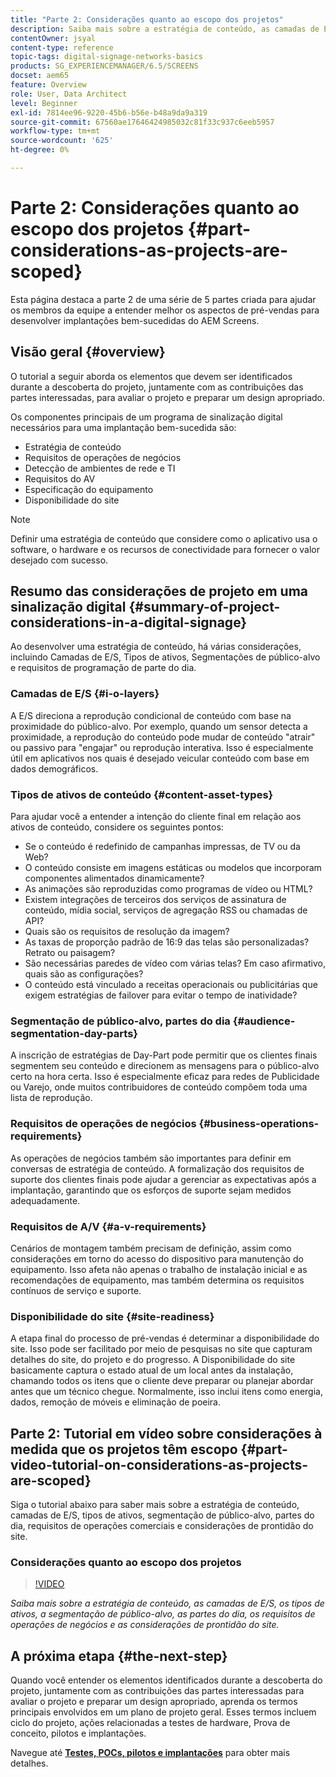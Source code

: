 ```yaml
---
title: "Parte 2: Considerações quanto ao escopo dos projetos"
description: Saiba mais sobre a estratégia de conteúdo, as camadas de E/S, os tipos de ativos, a segmentação de público-alvo, as partes do dia, os requisitos de operações de negócios e as considerações de prontidão do site no AEM Screens.
contentOwner: jsyal
content-type: reference
topic-tags: digital-signage-networks-basics
products: SG_EXPERIENCEMANAGER/6.5/SCREENS
docset: aem65
feature: Overview
role: User, Data Architect
level: Beginner
exl-id: 7814ee96-9220-45b6-b56e-b48a9da9a319
source-git-commit: 67560ae17646424985032c81f33c937c6eeb5957
workflow-type: tm+mt
source-wordcount: '625'
ht-degree: 0%

---
```


# Parte 2: Considerações quanto ao escopo dos projetos {#part-considerations-as-projects-are-scoped}

Esta página destaca a parte 2 de uma série de 5 partes criada para ajudar os membros da equipe a entender melhor os aspectos de pré-vendas para desenvolver implantações bem-sucedidas do AEM Screens.

## Visão geral {#overview}

O tutorial a seguir aborda os elementos que devem ser identificados durante a descoberta do projeto, juntamente com as contribuições das partes interessadas, para avaliar o projeto e preparar um design apropriado.

Os componentes principais de um programa de sinalização digital necessários para uma implantação bem-sucedida são:

* Estratégia de conteúdo
* Requisitos de operações de negócios
* Detecção de ambientes de rede e TI
* Requisitos do AV
* Especificação do equipamento
* Disponibilidade do site

>[!NOTE]
>
>Definir uma estratégia de conteúdo que considere como o aplicativo usa o software, o hardware e os recursos de conectividade para fornecer o valor desejado com sucesso.

## Resumo das considerações de projeto em uma sinalização digital  {#summary-of-project-considerations-in-a-digital-signage}

Ao desenvolver uma estratégia de conteúdo, há várias considerações, incluindo Camadas de E/S, Tipos de ativos, Segmentações de público-alvo e requisitos de programação de parte do dia.

### Camadas de E/S {#i-o-layers}

A E/S direciona a reprodução condicional de conteúdo com base na proximidade do público-alvo. Por exemplo, quando um sensor detecta a proximidade, a reprodução do conteúdo pode mudar de conteúdo &quot;atrair&quot; ou passivo para &quot;engajar&quot; ou reprodução interativa. Isso é especialmente útil em aplicativos nos quais é desejado veicular conteúdo com base em dados demográficos.

### Tipos de ativos de conteúdo {#content-asset-types}

Para ajudar você a entender a intenção do cliente final em relação aos ativos de conteúdo, considere os seguintes pontos:

* Se o conteúdo é redefinido de campanhas impressas, de TV ou da Web?
* O conteúdo consiste em imagens estáticas ou modelos que incorporam componentes alimentados dinamicamente?
* As animações são reproduzidas como programas de vídeo ou HTML?
* Existem integrações de terceiros dos serviços de assinatura de conteúdo, mídia social, serviços de agregação RSS ou chamadas de API?
* Quais são os requisitos de resolução da imagem?
* As taxas de proporção padrão de 16:9 das telas são personalizadas? Retrato ou paisagem?
* São necessárias paredes de vídeo com várias telas? Em caso afirmativo, quais são as configurações?
* O conteúdo está vinculado a receitas operacionais ou publicitárias que exigem estratégias de failover para evitar o tempo de inatividade?

### Segmentação de público-alvo, partes do dia {#audience-segmentation-day-parts}

A inscrição de estratégias de Day-Part pode permitir que os clientes finais segmentem seu conteúdo e direcionem as mensagens para o público-alvo certo na hora certa. Isso é especialmente eficaz para redes de Publicidade ou Varejo, onde muitos contribuidores de conteúdo compõem toda uma lista de reprodução.

### Requisitos de operações de negócios {#business-operations-requirements}

As operações de negócios também são importantes para definir em conversas de estratégia de conteúdo. A formalização dos requisitos de suporte dos clientes finais pode ajudar a gerenciar as expectativas após a implantação, garantindo que os esforços de suporte sejam medidos adequadamente.

### Requisitos de A/V {#a-v-requirements}

Cenários de montagem também precisam de definição, assim como considerações em torno do acesso do dispositivo para manutenção do equipamento. Isso afeta não apenas o trabalho de instalação inicial e as recomendações de equipamento, mas também determina os requisitos contínuos de serviço e suporte.

### Disponibilidade do site {#site-readiness}

A etapa final do processo de pré-vendas é determinar a disponibilidade do site. Isso pode ser facilitado por meio de pesquisas no site que capturam detalhes do site, do projeto e do progresso. A Disponibilidade do site basicamente captura o estado atual de um local antes da instalação, chamando todos os itens que o cliente deve preparar ou planejar abordar antes que um técnico chegue. Normalmente, isso inclui itens como energia, dados, remoção de móveis e eliminação de poeira.

## Parte 2: Tutorial em vídeo sobre considerações à medida que os projetos têm escopo {#part-video-tutorial-on-considerations-as-projects-are-scoped}

Siga o tutorial abaixo para saber mais sobre a estratégia de conteúdo, camadas de E/S, tipos de ativos, segmentação de público-alvo, partes do dia, requisitos de operações comerciais e considerações de prontidão do site.

### Considerações quanto ao escopo dos projetos

>[!VIDEO](https://video.tv.adobe.com/v/28380)

*Saiba mais sobre a estratégia de conteúdo, as camadas de E/S, os tipos de ativos, a segmentação de público-alvo, as partes do dia, os requisitos de operações de negócios e as considerações de prontidão do site.*

## A próxima etapa {#the-next-step}

Quando você entender os elementos identificados durante a descoberta do projeto, juntamente com as contribuições das partes interessadas para avaliar o projeto e preparar um design apropriado, aprenda os termos principais envolvidos em um plano de projeto geral. Esses termos incluem ciclo do projeto, ações relacionadas a testes de hardware, Prova de conceito, pilotos e implantações.

Navegue até **[Testes, POCs, pilotos e implantações](testing-pocs-pilots-rollouts.md)** para obter mais detalhes.
